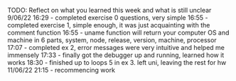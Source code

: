 TODO: Reflect on what you learned this week and what is still unclear
9/06/22
16:29 - completed exercise 0 questions, very simple
16:55 - completed exercise 1, simple enough, it was just acquainting with the comment function
16:55 - uname function will return your computer OS and machine in 6 parts, system, node, release, version, machine, processor
17:07 - completed ex 2, error messages were very intuitive and helped me immensely
17:33 - finally got the debugger up and running, learned how it works
18:30 - finished up to loops 5 in ex 3. left uni, leaving the rest for hw
11/06/22
21:15 - recommencing work